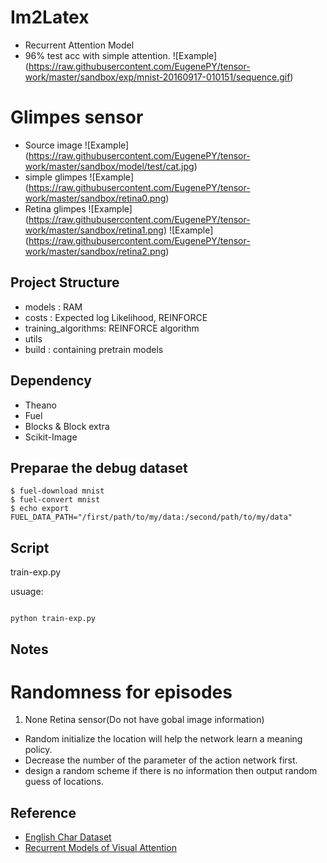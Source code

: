 Im2Latex
==
- Recurrent Attention Model
- 96% test acc with simple attention.
![Example] (https://raw.githubusercontent.com/EugenePY/tensor-work/master/sandbox/exp/mnist-20160917-010151/sequence.gif)

Glimpes sensor
==
- Source image
![Example] (https://raw.githubusercontent.com/EugenePY/tensor-work/master/sandbox/model/test/cat.jpg)
- simple glimpes
![Example] (https://raw.githubusercontent.com/EugenePY/tensor-work/master/sandbox/retina0.png)
- Retina glimpes
![Example] (https://raw.githubusercontent.com/EugenePY/tensor-work/master/sandbox/retina1.png)
![Example] (https://raw.githubusercontent.com/EugenePY/tensor-work/master/sandbox/retina2.png)


Project Structure
--
- models : RAM
- costs : Expected log Likelihood, REINFORCE
- training\_algorithms: REINFORCE algorithm
- utils
- build : containing pretrain models

Dependency
--
- Theano
- Fuel
- Blocks & Block extra
- Scikit-Image

Preparae the debug dataset
--
```shell
$ fuel-download mnist
$ fuel-convert mnist
$ echo export FUEL_DATA_PATH="/first/path/to/my/data:/second/path/to/my/data"
```

Script
--
train-exp.py

usuage:
```shell
	
python train-exp.py
```

Notes
----

Randomness for episodes
====
1. None Retina sensor(Do not have gobal image information)
  - Random initialize the location will help the network learn a meaning policy.
  - Decrease the number of the parameter of the action network first.
  - design a random scheme if there is no information then output random guess of locations.


Reference
---
- [English Char Dataset](http://www.ee.surrey.ac.uk/CVSSP/demos/chars74k/)
- [Recurrent Models of Visual Attention](https://papers.nips.cc/paper/5542-recurrent-models-of-visual-attention.pdf)
